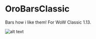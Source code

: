 # OroBarsClassic
Bars how i like them!
For WoW Classic 1.13.

![alt text](https://doc-0o-3g-docs.googleusercontent.com/docs/securesc/4ah7ndegs4rhjmu9ucspj3763uep4r2q/1hbhnjl83u1v9tr79pemju6j2u4dv75b/1568455200000/17349607926857199466/17349607926857199466/1b-nnhM74_kc-5aYIYIvUCKZlvRGIfS4g?e=download&nonce=5f30var15glk8&user=17349607926857199466&hash=lb19o7liogm904svo00ko4mr2uohae88)
